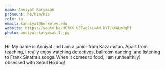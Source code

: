 ```yaml
---
name: Anniyat Karymsak
pronouns: he/him/his
role: ta
email: kanniyat@berkeley.edu
website: https://youtu.be/HCfKK_UZEwc?si=AM-kYTUkXALmRqPf
photo: anniyat-karymsak-1.jpg
---
```


Hi! My name is Anniyat and I am a junior from Kazakhstan. Apart from teaching, I really enjoy watching detectives, ballroom dancing, and listening to Frank Sinatra’s songs. When it comes to food, I am (unhealthily) obsessed with Seoul Hotdog!